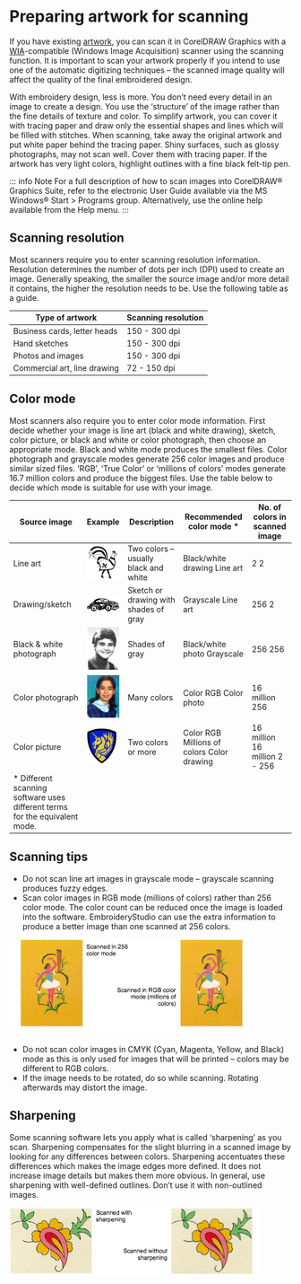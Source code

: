 # Preparing artwork for scanning

If you have existing [artwork](../../glossary/glossary#artwork), you can scan it in CorelDRAW Graphics with a [WIA](../../glossary/glossary)\-compatible (Windows Image Acquisition) scanner using the scanning function. It is important to scan your artwork properly if you intend to use one of the automatic digitizing techniques – the scanned image quality will affect the quality of the final embroidered design.

With embroidery design, less is more. You don’t need every detail in an image to create a design. You use the ‘structure’ of the image rather than the fine details of texture and color. To simplify artwork, you can cover it with tracing paper and draw only the essential shapes and lines which will be filled with stitches. When scanning, take away the original artwork and put white paper behind the tracing paper. Shiny surfaces, such as glossy photographs, may not scan well. Cover them with tracing paper. If the artwork has very light colors, highlight outlines with a fine black felt-tip pen.

::: info Note
For a full description of how to scan images into CorelDRAW® Graphics Suite, refer to the electronic User Guide available via the MS Windows® Start > Programs group. Alternatively, use the online help available from the Help menu.
:::

## Scanning resolution

Most scanners require you to enter scanning resolution information. Resolution determines the number of dots per inch (DPI) used to create an image. Generally speaking, the smaller the source image and/or more detail it contains, the higher the resolution needs to be. Use the following table as a guide.

| Type of artwork              | Scanning resolution |
| ---------------------------- | ------------------- |
| Business cards, letter heads | 150 - 300 dpi       |
| Hand sketches                | 150 - 300 dpi       |
| Photos and images            | 150 - 300 dpi       |
| Commercial art, line drawing | 72 - 150 dpi        |

## Color mode

Most scanners also require you to enter color mode information. First decide whether your image is line art (black and white drawing), sketch, color picture, or black and white or color photograph, then choose an appropriate mode. Black and white mode produces the smallest files. Color photograph and grayscale modes generate 256 color images and produce similar sized files. ‘RGB’, ‘True Color’ or ‘millions of colors’ modes generate 16.7 million colors and produce the biggest files. Use the table below to decide which mode is suitable for use with your image.

| Source image                                                                 | Example                                                    | Description                           | Recommended color mode \*                  | No. of colors in scanned image |
| ---------------------------------------------------------------------------- | ---------------------------------------------------------- | ------------------------------------- | ------------------------------------------ | ------------------------------ |
| Line art                                                                     | ![LineArt.png](assets/LineArt.png)                         | Two colors – usually black and white  | Black/white drawing Line art               | 2 2                            |
| Drawing/sketch                                                               | ![Drawing.png](assets/Drawing.png)                         | Sketch or drawing with shades of gray | Grayscale Line art                         | 256 2                          |
| Black & white photograph                                                     | ![PhotoB&W.png](assets/PhotoB_W.png)                       | Shades of gray                        | Black/white photo Grayscale                | 256 256                        |
| Color photograph                                                             | ![PhotoMillionsColors.png](assets/PhotoMillionsColors.png) | Many colors                           | Color RGB Color photo                      | 16 million 256                 |
| Color picture                                                                | ![ColorPicture1.png](assets/ColorPicture1.png)             | Two colors or more                    | Color RGB Millions of colors Color drawing | 16 million 16 million 2 - 256  |
| \* Different scanning software uses different terms for the equivalent mode. |                                                            |                                       |                                            |                                |

## Scanning tips

- Do not scan line art images in grayscale mode – grayscale scanning produces fuzzy edges.
- Scan color images in RGB mode (millions of colors) rather than 256 color mode. The color count can be reduced once the image is loaded into the software. EmbroideryStudio can use the extra information to produce a better image than one scanned at 256 colors.

![bitmaps00033.png](assets/bitmaps00033.png)

- Do not scan color images in CMYK (Cyan, Magenta, Yellow, and Black) mode as this is only used for images that will be printed – colors may be different to RGB colors.
- If the image needs to be rotated, do so while scanning. Rotating afterwards may distort the image.

## Sharpening

Some scanning software lets you apply what is called ‘sharpening’ as you scan. Sharpening compensates for the slight blurring in a scanned image by looking for any differences between colors. Sharpening accentuates these differences which makes the image edges more defined. It does not increase image details but makes them more obvious. In general, use sharpening with well-defined outlines. Don’t use it with non-outlined images.

![bitmaps00036.png](assets/bitmaps00036.png)
